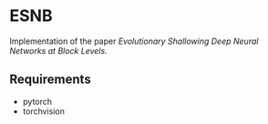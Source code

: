 # ESNB

Implementation of the paper *Evolutionary Shallowing Deep Neural Networks at Block Levels*.

## Requirements

- pytorch
- torchvision
